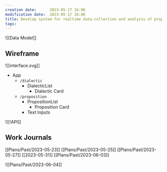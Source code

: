 ```yaml
---
creation date:		2023-05-17 16:06
modification date:	2023-05-17 16:06
title: Develop system for realtime data-collection and analysis of propositions from demon processes
tags:
---
```

![[Data Model]]

## Wireframe
![[interface.svg]]
* App
	* `/dialectic`
		* DialecticList
			* Dialectic Card
	* `/proposition`
		* PropositionList
			* Proposition Card
		* Text Inputs


![[!API]]

## Work Journals
[[Plans/Past/2023-05-23]]
[[Plans/Past/2023-05-25]]
[[Plans/Past/2023-05-27]]
[[2023-05-31]]
[[Plans/Past/2023-06-03]]

![[Plans/Past/2023-06-04]]